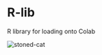 # R-lib
R library for loading onto Colab 

![stoned-cat](https://user-images.githubusercontent.com/99536508/162266693-338ca083-4614-4fe0-aee6-deec46c25b25.gif)
